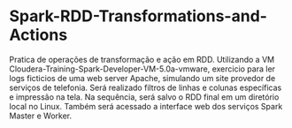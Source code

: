# Spark-RDD-Transformations-and-Actions
Pratica de operações de transformação e ação em RDD. Utilizando a VM Cloudera-Training-Spark-Developer-VM-5.0a-vmware, exercicio para ler logs ficticios de uma web server Apache, simulando um site provedor de serviços de telefonia. Será realizado filtros de linhas e colunas específicas e impressão na tela. Na sequência, será salvo o RDD final em um diretório local no Linux. Também será acessado a interface web dos serviços Spark Master e Worker.
